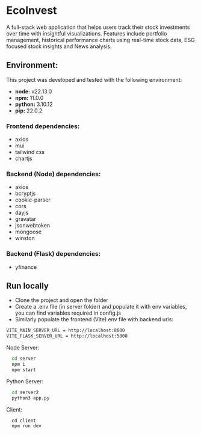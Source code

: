 # EcoInvest
A full-stack web application that helps users track their stock investments over time with insightful visualizations. Features include portfolio management, historical performance charts using real-time stock data, ESG focused stock insights and News analysis.

## Environment:

This project was developed and tested with the following environment:

* **node:** v22.13.0
* **npm:** 11.0.0
* **python:** 3.10.12
* **pip:** 22.0.2


### Frontend dependencies:
* axios
* mui
* tailwind css
* chartjs

### Backend (Node) dependencies:
* axios
* bcryptjs
* cookie-parser
* cors
* dayjs
* gravatar
* jsonwebtoken
* mongoose
* winston

### Backend (Flask) dependencies:
* yfinance

## Run locally
* Clone the project and open the folder
* Create a .env file (in server folder) and populate it with env variables, you can find variables required in config.js
* Similarly populate the frontend (Vite) env file with backend urls:
```bash
VITE_MAIN_SERVER_URL = http://localhost:8000
VITE_FLASK_SERVER_URL = http://localhost:5000
```

Node Server:
```bash
  cd server
  npm i
  npm start
```

Python Server:
```bash
  cd server2
  python3 app.py
```

Client:
```
  cd client
  npm run dev
```

